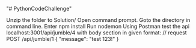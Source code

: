 "# PythonCodeChallenge" 

Unzip the folder to Solution/
Open command prompt.
Goto the directory in command line.
Enter    npm install
Run nodemon
Using Postman test the api localhost:3001/api/jumble/4  with body section in given format:
// request
POST /api/jumble/1
{
	"message": "test 123!"
}
